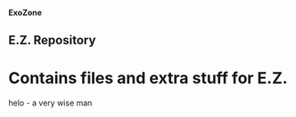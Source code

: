#### ExoZone                                                  
## E.Z. Repository
# Contains files and extra stuff for E.Z.
helo - a very wise man
